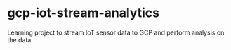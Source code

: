 # gcp-iot-stream-analytics
Learning project to stream IoT sensor data to GCP and perform analysis on the data
